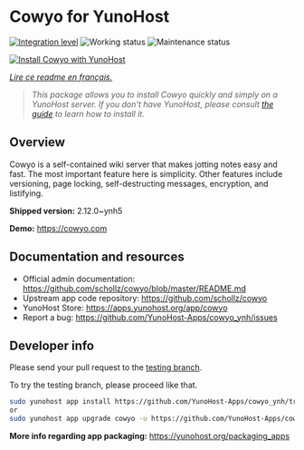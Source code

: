 <!--
N.B.: This README was automatically generated by https://github.com/YunoHost/apps/tree/master/tools/README-generator
It shall NOT be edited by hand.
-->

# Cowyo for YunoHost

[![Integration level](https://dash.yunohost.org/integration/cowyo.svg)](https://dash.yunohost.org/appci/app/cowyo) ![Working status](https://ci-apps.yunohost.org/ci/badges/cowyo.status.svg) ![Maintenance status](https://ci-apps.yunohost.org/ci/badges/cowyo.maintain.svg)

[![Install Cowyo with YunoHost](https://install-app.yunohost.org/install-with-yunohost.svg)](https://install-app.yunohost.org/?app=cowyo)

*[Lire ce readme en français.](./README_fr.md)*

> *This package allows you to install Cowyo quickly and simply on a YunoHost server.
If you don't have YunoHost, please consult [the guide](https://yunohost.org/#/install) to learn how to install it.*

## Overview

Cowyo is a self-contained wiki server that makes jotting notes easy and fast. The most important feature here is simplicity. Other features include versioning, page locking, self-destructing messages, encryption, and listifying.


**Shipped version:** 2.12.0~ynh5

**Demo:** https://cowyo.com
## Documentation and resources

* Official admin documentation: <https://github.com/schollz/cowyo/blob/master/README.md>
* Upstream app code repository: <https://github.com/schollz/cowyo>
* YunoHost Store: <https://apps.yunohost.org/app/cowyo>
* Report a bug: <https://github.com/YunoHost-Apps/cowyo_ynh/issues>

## Developer info

Please send your pull request to the [testing branch](https://github.com/YunoHost-Apps/cowyo_ynh/tree/testing).

To try the testing branch, please proceed like that.

``` bash
sudo yunohost app install https://github.com/YunoHost-Apps/cowyo_ynh/tree/testing --debug
or
sudo yunohost app upgrade cowyo -u https://github.com/YunoHost-Apps/cowyo_ynh/tree/testing --debug
```

**More info regarding app packaging:** <https://yunohost.org/packaging_apps>
